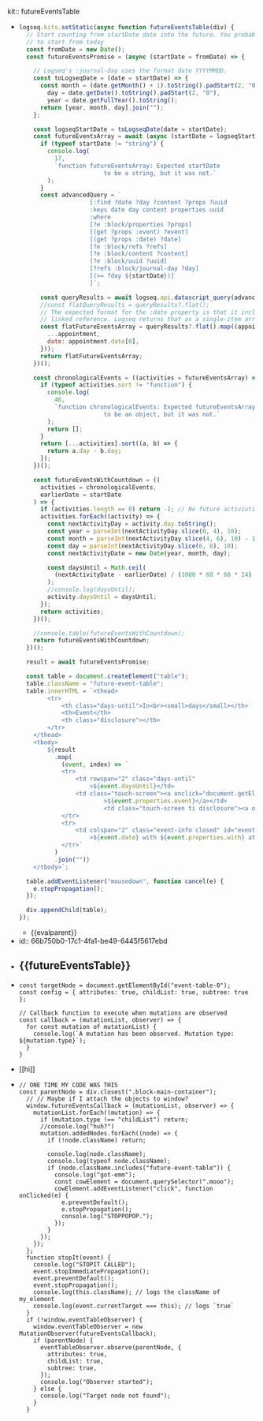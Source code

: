 kit:: futureEventsTable

- ```javascript
  logseq.kits.setStatic(async function futureEventsTable(div) {
    // Start counting from startDate date into the future. You probably want
    // to start from today
    const fromDate = new Date();
    const futureEventsPromise = (async (startDate = fromDate) => {
  
      // Logseq's :journal-day uses the format date YYYYMMDD.
      const toLogseqDate = (date = startDate) => {
        const month = (date.getMonth() + 1).toString().padStart(2, "0"),
          day = date.getDate().toString().padStart(2, "0"),
          year = date.getFullYear().toString();
        return [year, month, day].join("");
      };
  
      const logseqStartDate = toLogseqDate(date = startDate);
      const futureEventsArray = await (async (startDate = logseqStartDate) => {
        if (typeof startDate != "string") {
          console.log(
            17,
            `function futureEventsArray: Expected startDate
                          to be a string, but it was not.`
          );
        }
        const advancedQuery = `
                      [:find ?date ?day ?content ?props ?uuid
                      :keys date day content properties uuid
                      :where
                      [?e :block/properties ?props]
                      [(get ?props :event) ?event]
                      [(get ?props :date) ?date] 
                      [?e :block/refs ?refs]
                      [?e :block/content ?content]
                      [?e :block/uuid ?uuid]
                      [?refs :block/journal-day ?day]
                      [(>= ?day ${startDate})]
                      ]`;
  
        const queryResults = await logseq.api.datascript_query(advancedQuery);
        //const flatQueryResults = queryResults?.flat();
        // The expected format for the :date property is that it includes a single
        // linked reference. Logseq returns that as a single-item array.
        const flatFutureEventsArray = queryResults?.flat().map((appointment) => ({
          ...appointment,
          date: appointment.date[0],
        }));
        return flatFutureEventsArray;
      })();
  
      const chronologicalEvents = ((activities = futureEventsArray) => {
        if (typeof activities.sort != "function") {
          console.log(
            46,
            `function chronologicalEvents: Expected futureEventsArray
                          to be an object, but it was not.`
          );
          return [];
        }
        return [...activities].sort((a, b) => {
          return a.day - b.day;
        });
      })();
  
      const futureEventsWithCountdown = ((
        activities = chronologicalEvents,
        earlierDate = startDate
      ) => {
        if (activities.length == 0) return -1; // No future activiuties
        activities.forEach((activity) => {
          const nextActivityDay = activity.day.toString();
          const year = parseInt(nextActivityDay.slice(0, 4), 10);
          const month = parseInt(nextActivityDay.slice(4, 6), 10) - 1; // Adjust for zero-indexed months
          const day = parseInt(nextActivityDay.slice(6, 8), 10);
          const nextActivityDate = new Date(year, month, day);
  
          const daysUntil = Math.ceil(
            (nextActivityDate - earlierDate) / (1000 * 60 * 60 * 24)
          );
          //console.log(daysUntil);
          activity.daysUntil = daysUntil;
        });
        return activities;
      })();
  
      //console.table(futureEventsWithCountdown);
      return futureEventsWithCountdown;
    })();
  
    result = await futureEventsPromise;
  
    const table = document.createElement("table");
    table.className = "future-event-table";
    table.innerHTML = `<thead>
          <tr>
              <th class="days-until">In<br><small>days</small></th>
              <th>Event</th>
              <th class="disclosure"></th>
          </tr>
      </thead>
      <tbody>
          ${result
            .map(
              (event, index) => `
              <tr>
                  <td rowspan="2" class="days-until"
                      >${event.daysUntil}</td>
                  <td class="touch-screen"><a onclick="document.getElementById('event-info-${event.uuid}').classList.toggle('closed');"
                          >${event.properties.event}</a></td>
                          <td class="touch-screen ti disclosure"><a onclick="document.getElementById('event-info-${event.uuid}').classList.toggle('closed');">&#xea5f;</a></td>
              </tr>
              <tr>
                  <td colspan="2" class="event-info closed" id="event-info-${event.uuid}"
                      >${event.date} with ${event.properties.with} at ${event.properties.time}</td>
              </tr>`
            )
            .join("")}
      </tbody>`;
  
    table.addEventListener("mousedown", function cancel(e) {
      e.stopPropagation();
    });
  
    div.appendChild(table);
  });
  ```
	- {{evalparent}}
- id:: 66b750b0-17c1-4fa1-be49-6445f5617ebd
- {{futureEventsTable}}
	-
- ```shell
  const targetNode = document.getElementById("event-table-0");
  const config = { attributes: true, childList: true, subtree: true };
  
  // Callback function to execute when mutations are observed
  const callback = (mutationList, observer) => {
    for const mutation of mutationList) {
      console.log(`A mutation has been observed. Mutation type: ${mutation.type}`);
    }
  }
  ```
- [[hi]]
- ```shell
  // ONE TIME MY CODE WAS THIS
  const parentNode = div.closest(".block-main-container");
    // // Maybe if I attach the objects to window?
    window.futureEventsCallback = (mutationList, observer) => {
      mutationList.forEach((mutation) => {
        if (mutation.type !== "childList") return;
        //console.log("huh?")
        mutation.addedNodes.forEach((node) => {
          if (!node.className) return;
  
          console.log(node.className);
          console.log(typeof node.className);
          if (node.className.includes("future-event-table")) {
            console.log("got-emm");
            const cowElement = document.querySelector(".mooo");
            cowElement.addEventListener("click", function onClicked(e) {
              e.preventDefault();
              e.stopPropagation();
              console.log("STOPPOPOP.");
            });
          }
        });
      });
    };
    function stopIt(event) {
      console.log("STOPIT CALLED");
      event.stopImmediatePropagation();
      event.preventDefault();
      event.stopPropagation();
      console.log(this.className); // logs the className of my_element
      console.log(event.currentTarget === this); // logs `true`
    }
    if (!window.eventTableObserver) {
      window.eventTableObserver = new MutationObserver(futureEventsCallback);
      if (parentNode) {
        eventTableObserver.observe(parentNode, {
          attributes: true,
          childList: true,
          subtree: true,
        });
        console.log("Observer started");
      } else {
        console.log("Target node not found");
      }
    }
  ```
